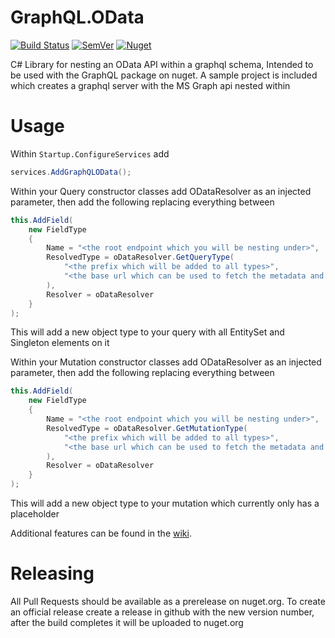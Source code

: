 # GraphQL.OData
[![Build Status](https://dev.azure.com/fishandrichardson-oss/GraphQL.OData/_apis/build/status/FishandRichardsonPC.GraphQL.OData?branchName=master)](https://dev.azure.com/fishandrichardson-oss/GraphQL.OData/_build/latest?definitionId=1&branchName=master)
[![SemVer](https://img.shields.io/nuget/v/GraphQL.OData.svg)](https://semver.org)
[![Nuget](https://img.shields.io/nuget/dt/GraphQL.OData.svg)](https://www.nuget.org/packages/GraphQL.OData)


C# Library for nesting an OData API within a graphql schema, Intended to be used with the GraphQL 
package on nuget. A sample project is included which creates a graphql server with the MS Graph api
nested within

# Usage
Within `Startup.ConfigureServices` add
```c#
services.AddGraphQLOData();
```
Within your Query constructor classes add ODataResolver as an injected parameter, then add the following
replacing everything between <angle brackets>
```c#
this.AddField(
    new FieldType
    {
        Name = "<the root endpoint which you will be nesting under>",
        ResolvedType = oDataResolver.GetQueryType(
            "<the prefix which will be added to all types>",
            "<the base url which can be used to fetch the metadata and call the api>"
        ),
        Resolver = oDataResolver
    }
);
```
This will add a new object type to your query with all EntitySet and Singleton elements on it

Within your Mutation constructor classes add ODataResolver as an injected parameter, then add the following
replacing everything between <angle brackets>
```c#
this.AddField(
    new FieldType
    {
        Name = "<the root endpoint which you will be nesting under>",
        ResolvedType = oDataResolver.GetMutationType(
            "<the prefix which will be added to all types>",
            "<the base url which can be used to fetch the metadata and call the api>"
        ),
        Resolver = oDataResolver
    }
);
```
This will add a new object type to your mutation which currently only has a placeholder

Additional features can be found in the [wiki](https://github.com/FishandRichardsonPC/GraphQL.OData/wiki).

# Releasing
All Pull Requests should be available as a prerelease on nuget.org. To create an official release create a release in github
with the new version number, after the build completes it will be uploaded to nuget.org